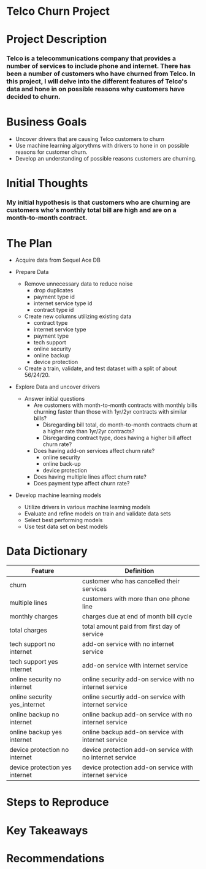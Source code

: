 # Telco Churn Project


# Project Description

### Telco is a telecommunications company that provides a number of services to include phone and internet. There has been a number of customers who have churned from Telco. In this project, I will delve into the different features of Telco's data and hone in on possible reasons why customers have decided to churn. 


# Business Goals

* Uncover drivers that are causing Telco customers to churn
* Use machine learning algorythms with drivers to hone in on possible reasons for customer churn.
* Develop an understanding of possible reasons customers are churning.

# Initial Thoughts

### My initial hypothesis is that customers who are churning are customers who's monthly total bill are high and are on a month-to-month contract.

# The Plan

* Acquire data from Sequel Ace DB

* Prepare Data
    * Remove unnecessary data to reduce noise
        * drop duplicates
        * payment type id
        * internet service type id
        * contract type id
    * Create new columns utilizing existing data
        * contract type
        * internet service type
        * payment type
        * tech support
        * online security
        * online backup
        * device protection
    * Create a train, validate, and test dataset with a split of about 56/24/20. 

* Explore Data and uncover drivers
    * Answer initial questions
        * Are customers with month-to-month contracts with monthly bills churning faster than those with 1yr/2yr contracts with similar bills?
            * Disregarding bill total, do month-to-month contracts churn at a higher rate than 1yr/2yr contracts?
            * Disregarding contract type, does having a higher bill affect churn rate?
        * Does having add-on services affect churn rate?
            * online security
            * online back-up
            * device protection
        * Does having multiple lines affect churn rate?
        * Does payment type affect churn rate?

* Develop machine learning models
    * Utilize drivers in various machine learning models
    * Evaluate and refine models on train and validate data sets
    * Select best performing models
    * Use test data set on best models
    
        


# Data Dictionary

| Feature | Definition |
|---------| ---------- |
| churn | customer who has cancelled their services |
| multiple lines | customers with more than one phone line |
| monthly charges | charges due at end of month bill cycle |
| total charges | total amount paid from first day of service |
| tech support no internet | add-on service with no internet service |
| tech support yes internet | add-on service with internet service |
| online security no internet | online security add-on service with no internet service |
| online security yes_internet | online securtiy add-on service with internet service |
| online backup no internet | online backup add-on service with no internet service |
| online backup yes internet | online backup add-on service with internet service  |
| device protection no internet | device protection add-on service with no internet service |
| device protection yes internet | device protection add-on service with internet service  |


# Steps to Reproduce


# Key Takeaways


# Recommendations